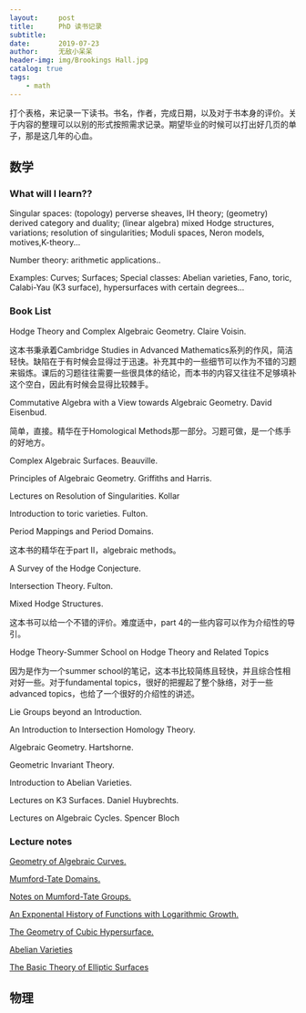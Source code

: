 ```yaml
---
layout:     post
title:      PhD 读书记录
subtitle:   
date:       2019-07-23
author:     无敌小呆呆
header-img: img/Brookings Hall.jpg
catalog: true
tags:
    - math
---
```



打个表格，来记录一下读书。书名，作者，完成日期，以及对于书本身的评价。关于内容的整理可以以别的形式按照需求记录。期望毕业的时候可以打出好几页的单子，那是这几年的心血。

## 数学

### What will I learn??

Singular spaces: (topology) perverse sheaves, IH theory; (geometry) derived category and duality; (linear algebra) mixed Hodge structures, variations; resolution of singularities; Moduli spaces, Neron models, motives,K-theory... 

Number theory: arithmetic applications..

Examples: Curves; Surfaces; Special classes: Abelian varieties, Fano, toric, Calabi-Yau (K3 surface), hypersurfaces with certain degrees...




### Book List

Hodge Theory and Complex Algebraic Geometry. Claire Voisin.

这本书秉承着Cambridge Studies in Advanced Mathematics系列的作风，简洁轻快。缺陷在于有时候会显得过于迅速。补充其中的一些细节可以作为不错的习题来锻炼。课后的习题往往需要一些很具体的结论，而本书的内容又往往不足够填补这个空白，因此有时候会显得比较棘手。

Commutative Algebra with a View towards Algebraic Geometry. David Eisenbud.

简单，直接。精华在于Homological Methods那一部分。习题可做，是一个练手的好地方。

Complex Algebraic Surfaces. Beauville.

Principles of Algebraic Geometry. Griffiths and Harris.

Lectures on Resolution of Singularities. Kollar

Introduction to toric varieties. Fulton.

Period Mappings and Period Domains.

这本书的精华在于part II，algebraic methods。

A Survey of the Hodge Conjecture.

Intersection Theory. Fulton.

Mixed Hodge Structures.

这本书可以给一个不错的评价。难度适中，part 4的一些内容可以作为介绍性的导引。

Hodge Theory-Summer School on Hodge Theory and Related Topics

因为是作为一个summer school的笔记，这本书比较简练且轻快，并且综合性相对好一些。对于fundamental topics，很好的把握起了整个脉络，对于一些advanced topics，也给了一个很好的介绍性的讲述。

Lie Groups beyond an Introduction.

An Introduction to Intersection Homology Theory.

Algebraic Geometry. Hartshorne.

Geometric Invariant Theory.

Introduction to Abelian Varieties.

Lectures on K3 Surfaces. Daniel Huybrechts.

Lectures on Algebraic Cycles. Spencer Bloch

### Lecture notes

[Geometry of Algebraic Curves.](http://staff.math.su.se/shapiro/UIUC/curvesHarris.pdf)

[Mumford-Tate Domains.](https://www.math.wustl.edu/~matkerr/MTD.pdf)

[Notes on Mumford-Tate Groups.](https://www.math.ru.nl/~bmoonen/Lecturenotes/CEBnotesMT.pdf)

[An Exponental History of Functions with Logarithmic Growth.](https://www.math.wustl.edu/~matkerr/NF1.pdf)

[The Geometry of Cubic Hypersurface.](http://www.math.uni-bonn.de/people/huybrech/Notes.pdf)

[Abelian Varieties](https://www.jmilne.org/math/CourseNotes/AV.pdf)

[The Basic Theory of Elliptic Surfaces](https://www.math.colostate.edu/~miranda/BTES-Miranda.pdf)


## 物理
